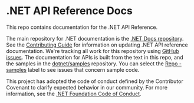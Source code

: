 # .NET API Reference Docs

This repo contains documentation for the .NET API Reference.

The main repository for .NET documentation is the [.NET Docs repository](https://github.com/dotnet/docs). See the [Contributing Guide](https://github.com/dotnet/docs/blob/master/CONTRIBUTING.md) for information on updating .NET API reference documentation.
We're tracking all work for this repository using [GitHub issues](https://github.com/dotnet/dotnet-api-docs/issues). The documentation for APIs is built from the text in this repo, and the samples in the [dotnet/samples](https://github.com/dotnet/samples) repository. You can select the [Repo - samples](https://github.com/dotnet/docs/issues?q=is%3Aopen+is%3Aissue+label%3A%22%3Afile_folder%3A+Repo+-+samples%22) label to see issues that concern sample code.

This project has adopted the code of conduct defined by the Contributor Covenant to clarify expected behavior in our community. For more information, see the [.NET Foundation Code of Conduct](https://dotnetfoundation.org/code-of-conduct).

